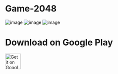 # Game-2048
![image](https://user-images.githubusercontent.com/108933534/214036157-86bac365-0ea1-4912-8f98-f548085f725b.png)
![image](https://user-images.githubusercontent.com/108933534/214036349-8d0c4282-9425-4cce-8cf6-854482c04188.png)
![image](https://user-images.githubusercontent.com/108933534/214036402-32f293b0-620f-4c69-a3a0-56735d0c592c.png)


# Download on Google Play
<a href="https://play.google.com/store/apps/details?id=com.azamovhudstc.game2048">
<img alt="Get it on Google Play" src="https://play.google.com/intl/en_us/badges/images/apps/en-play-badge.png" height="50px"/></a>


